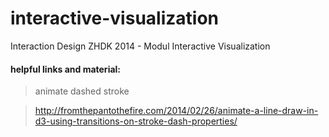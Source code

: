 interactive-visualization
=========================

Interaction Design ZHDK 2014 - Modul Interactive Visualization


#### helpful links and material:

> animate dashed stroke

> http://fromthepantothefire.com/2014/02/26/animate-a-line-draw-in-d3-using-transitions-on-stroke-dash-properties/
